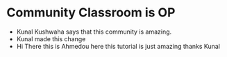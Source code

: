 # Community Classroom is OP

- Kunal Kushwaha says that this community is amazing.
- Kunal made this change
- Hi There this is Ahmedou here this tutorial is just amazing thanks Kunal
